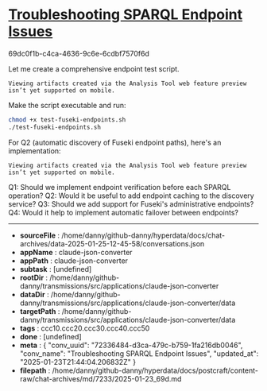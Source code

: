 # [Troubleshooting SPARQL Endpoint Issues](https://claude.ai/chat/72336484-d3ca-479c-b759-1fa216db0046)

69dc0f1b-c4ca-4636-9c6e-6cdbf7570f6d

 Let me create a comprehensive endpoint test script.
```
Viewing artifacts created via the Analysis Tool web feature preview isn’t yet supported on mobile.
```



Make the script executable and run:
```bash
chmod +x test-fuseki-endpoints.sh
./test-fuseki-endpoints.sh
```

For Q2 (automatic discovery of Fuseki endpoint paths), here's an implementation:
```
Viewing artifacts created via the Analysis Tool web feature preview isn’t yet supported on mobile.
```



Q1: Should we implement endpoint verification before each SPARQL operation?
Q2: Would it be useful to add endpoint caching to the discovery service?
Q3: Should we add support for Fuseki's administrative endpoints?
Q4: Would it help to implement automatic failover between endpoints?

---

* **sourceFile** : /home/danny/github-danny/hyperdata/docs/chat-archives/data-2025-01-25-12-45-58/conversations.json
* **appName** : claude-json-converter
* **appPath** : claude-json-converter
* **subtask** : [undefined]
* **rootDir** : /home/danny/github-danny/transmissions/src/applications/claude-json-converter
* **dataDir** : /home/danny/github-danny/transmissions/src/applications/claude-json-converter/data
* **targetPath** : /home/danny/github-danny/transmissions/src/applications/claude-json-converter/data
* **tags** : ccc10.ccc20.ccc30.ccc40.ccc50
* **done** : [undefined]
* **meta** : {
  "conv_uuid": "72336484-d3ca-479c-b759-1fa216db0046",
  "conv_name": "Troubleshooting SPARQL Endpoint Issues",
  "updated_at": "2025-01-23T21:44:04.206832Z"
}
* **filepath** : /home/danny/github-danny/hyperdata/docs/postcraft/content-raw/chat-archives/md/7233/2025-01-23_69d.md